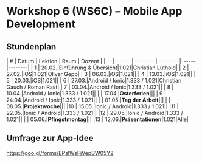 # Workshop 6 (WS6C) – Mobile App Development

## Stundenplan

| # | Datum | Lektion | Raum | Dozent |
|---|-------|---------|---------|------|--------|
| 1 | 20.02.|Einführung & Übersicht|1.021|Christian Lüthold|
| 2 | 27.02.|iOS|1.021|Oliver Gepp|
| 3 | 06.03.|iOS|1.021||
| 4 | 13.03.|iOS|1.021||
| 5 | 20.03.|iOS|1.021||
| 6 | 27.03.|Android / Ionic|1.333 / 1.021|Christian Gauch / Roman Rast|
| 7 | 03.04.|Android / Ionic|1.333 / 1.021||
| 8 | 10.04.|Android / Ionic|1.333 / 1.021||
|   | 17.04.|**Osterferien**|||
| 9 | 24.04.|Android / Ionic|1.333 / 1.021||
|   | 01.05.|**Tag der Arbeit**|||
|   | 08.05.|**Projektwoche**|||
|10 | 15.05.|Ionic / Android|1.333 / 1.021||
|11 | 22.05.|Ionic / Android|1.333 / 1.021||
|12 | 29.05.|Ionic / Android|1.333 / 1.021||
|   | 05.06.|**Pfingstmontag**|||
|13 | 12.06.|**Präsentationen**|1.021|Alle|


## Umfrage zur App-Idee
https://goo.gl/forms/EPslWsFjVepBW05Y2
